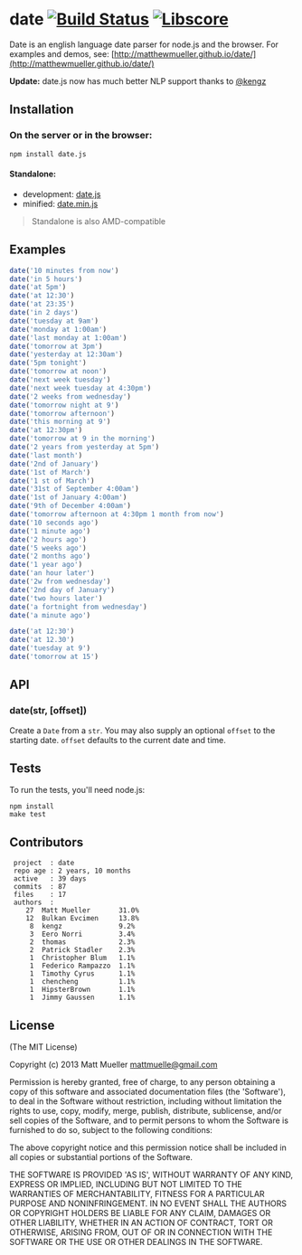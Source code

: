 # date [![Build Status](https://travis-ci.org/matthewmueller/date.svg?branch=master)](https://travis-ci.org/matthewmueller/date) [![Libscore](http://img.shields.io/badge/libscore-35-brightgreen.svg?style=flat-square)](http://libscore.com/#date)

Date is an english language date parser for node.js and the browser. For examples and demos, see: [http://matthewmueller.github.io/date/](http://matthewmueller.github.io/date/)

**Update:** date.js now has much better NLP support thanks to [@kengz](https://github.com/kengz)

## Installation

### On the server or in the browser:

    npm install date.js

#### Standalone:

* development: [date.js](https://raw.github.com/MatthewMueller/date/master/dist/date.js)
* minified: [date.min.js](https://raw.github.com/MatthewMueller/date/master/dist/date.min.js)

> Standalone is also AMD-compatible

## Examples

```js
date('10 minutes from now')
date('in 5 hours')
date('at 5pm')
date('at 12:30')
date('at 23:35')
date('in 2 days')
date('tuesday at 9am')
date('monday at 1:00am')
date('last monday at 1:00am')
date('tomorrow at 3pm')
date('yesterday at 12:30am')
date('5pm tonight')
date('tomorrow at noon')
date('next week tuesday')
date('next week tuesday at 4:30pm')
date('2 weeks from wednesday')
date('tomorrow night at 9')
date('tomorrow afternoon')
date('this morning at 9')
date('at 12:30pm')
date('tomorrow at 9 in the morning')
date('2 years from yesterday at 5pm')
date('last month')
date('2nd of January')
date('1st of March')
date('1 st of March')
date('31st of September 4:00am')
date('1st of January 4:00am')
date('9th of December 4:00am')
date('tomorrow afternoon at 4:30pm 1 month from now')
date('10 seconds ago')
date('1 minute ago')
date('2 hours ago')
date('5 weeks ago')
date('2 months ago')
date('1 year ago')
date('an hour later')
date('2w from wednesday')
date('2nd day of January')
date('two hours later')
date('a fortnight from wednesday')
date('a minute ago')

date('at 12:30')
date('at 12.30')
date('tuesday at 9')
date('tomorrow at 15')
```

## API

### date(str, [offset])

Create a `Date` from a `str`. You may also supply an optional `offset` to the starting date. `offset` defaults to the current date and time.

## Tests

To run the tests, you'll need node.js:

    npm install
    make test

## Contributors

```
 project  : date
 repo age : 2 years, 10 months
 active   : 39 days
 commits  : 87
 files    : 17
 authors  :
    27  Matt Mueller       31.0%
    12  Bulkan Evcimen     13.8%
     8  kengz              9.2%
     3  Eero Norri         3.4%
     2  thomas             2.3%
     2  Patrick Stadler    2.3%
     1  Christopher Blum   1.1%
     1  Federico Rampazzo  1.1%
     1  Timothy Cyrus      1.1%
     1  chencheng          1.1%
     1  HipsterBrown       1.1%
     1  Jimmy Gaussen      1.1%
```

## License

(The MIT License)

Copyright (c) 2013 Matt Mueller <mattmuelle@gmail.com>

Permission is hereby granted, free of charge, to any person obtaining a copy of this software and associated documentation files (the 'Software'), to deal in the Software without restriction, including without limitation the rights to use, copy, modify, merge, publish, distribute, sublicense, and/or sell copies of the Software, and to permit persons to whom the Software is furnished to do so, subject to the following conditions:

The above copyright notice and this permission notice shall be included in all copies or substantial portions of the Software.

THE SOFTWARE IS PROVIDED 'AS IS', WITHOUT WARRANTY OF ANY KIND, EXPRESS OR IMPLIED, INCLUDING BUT NOT LIMITED TO THE WARRANTIES OF MERCHANTABILITY, FITNESS FOR A PARTICULAR PURPOSE AND NONINFRINGEMENT. IN NO EVENT SHALL THE AUTHORS OR COPYRIGHT HOLDERS BE LIABLE FOR ANY CLAIM, DAMAGES OR OTHER LIABILITY, WHETHER IN AN ACTION OF CONTRACT, TORT OR OTHERWISE, ARISING FROM, OUT OF OR IN CONNECTION WITH THE SOFTWARE OR THE USE OR OTHER DEALINGS IN THE SOFTWARE.
